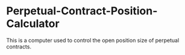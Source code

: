# Perpetual-Contract-Position-Calculator
 This is a computer used to control the open position size of perpetual contracts.
